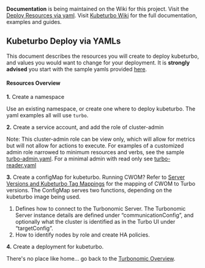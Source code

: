 **Documentation** is being maintained on the Wiki for this project.  Visit the [Deploy Resources via yaml](https://github.com/turbonomic/kubeturbo/wiki/Yaml-Deployment-Details).  Visit [Kubeturbo Wiki](https://github.com/turbonomic/kubeturbo/wiki) for the full documentation, examples and guides. 

## Kubeturbo Deploy via YAMLs


This document describes the resources you will create to deploy kubeturbo, and values you would want to change for your deployment.  It is **strongly advised** you start with the sample yamls provided [here](https://github.com/turbonomic/kubeturbo/tree/master/deploy/kubeturbo_yamls).

#### Resources Overview
**1.** Create a namespace

Use an existing namespace, or create one where to deploy kubeturbo. The yaml examples all will use `turbo`.

**2.** Create a service account, and add the role of cluster-admin

Note: This cluster-admin role can be view only, which will allow for metrics but will not allow for actions to execute.  For examples of a customized admin role narrowed to minimum resources and verbs, see the sample [turbo-admin.yaml](https://github.com/turbonomic/kubeturbo/blob/master/deploy/kubeturbo_yamls/turbo-admin.yaml). For a minimal admin with read only see [turbo-reader.yaml](https://github.com/turbonomic/kubeturbo/blob/master/deploy/kubeturbo_yamls/turbo-reader.yaml) 

**3.** Create a configMap for kubeturbo. Running CWOM? Refer to [Server Versions and Kubeturbo Tag Mappings](https://github.com/turbonomic/kubeturbo/wiki/Server-Versions-and-Kubeturbo-Tag-Mappings) for the mapping of CWOM to Turbo versions. 
The ConfigMap serves two functions, depending on the kubeturbo image being used.
1.	Defines how to connect to the Turbonomic Server. The Turbonomic Server instance details are defined under “communicationConfig”, and optionally what the cluster is identified as in the Turbo UI under “targetConfig”.
2.	How to identify nodes by role and create HA policies. 

**4.** Create a deployment for kubeturbo. 



There's no place like home... go back to the [Turbonomic Overview](https://github.com/turbonomic/kubeturbo/wiki/Overview).
